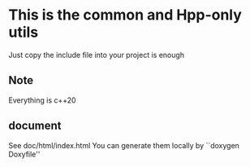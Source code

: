 # This is the common and Hpp-only utils
Just copy the include file into your project is enough
## Note
Everything is c++20
## document
See doc/html/index.html
You can generate them locally by ``doxygen Doxyfile''
